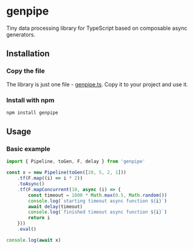 # genpipe

Tiny data processing library for TypeScript based on composable async generators.

## Installation

### Copy the file

The library is just one file - [genpipe.ts](genpipe.ts). Copy it to your project and use it.

### Install with npm

```sh
npm install genpipe
```

## Usage

### Basic example

```typescript
import { Pipeline, toGen, F, delay } from 'genpipe'

const x = new Pipeline(toGen([20, 5, 2, 1]))
    .tf(F.map((i) => i * 2))
    .toAsync()
    .tf(F.mapConcurrent(10, async (i) => {
        const timeout = 1000 * Math.max(0.5, Math.random())
        console.log(`starting timeout async function ${i}`)
        await delay(timeout)
        console.log(`finished timeout async function ${i}`)
        return i
    }))
    .eval()

console.log(await x)
```
